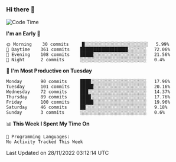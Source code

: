 ### Hi there 👋

<!--
**abhay-singh-au3/abhay-singh-au3** is a ✨ _special_ ✨ repository because its `README.md` (this file) appears on your GitHub profile.

Here are some ideas to get you started:

- 🔭 I’m currently working on ...
- 🌱 I’m currently learning ...
- 👯 I’m looking to collaborate on ...
- 🤔 I’m looking for help with ...
- 💬 Ask me about ...
- 📫 How to reach me: ...
- 😄 Pronouns: ...
- ⚡ Fun fact: ...
-->


<!--START_SECTION:waka-->
![Code Time](http://img.shields.io/badge/Code%20Time-0%20secs-blue)

**I'm an Early 🐤** 

```text
🌞 Morning    30 commits     █░░░░░░░░░░░░░░░░░░░░░░░░   5.99% 
🌆 Daytime    361 commits    ██████████████████░░░░░░░   72.06% 
🌃 Evening    108 commits    █████░░░░░░░░░░░░░░░░░░░░   21.56% 
🌙 Night      2 commits      ░░░░░░░░░░░░░░░░░░░░░░░░░   0.4%

```
📅 **I'm Most Productive on Tuesday** 

```text
Monday       90 commits     ████░░░░░░░░░░░░░░░░░░░░░   17.96% 
Tuesday      101 commits    █████░░░░░░░░░░░░░░░░░░░░   20.16% 
Wednesday    72 commits     ███░░░░░░░░░░░░░░░░░░░░░░   14.37% 
Thursday     89 commits     ████░░░░░░░░░░░░░░░░░░░░░   17.76% 
Friday       100 commits    █████░░░░░░░░░░░░░░░░░░░░   19.96% 
Saturday     46 commits     ██░░░░░░░░░░░░░░░░░░░░░░░   9.18% 
Sunday       3 commits      ░░░░░░░░░░░░░░░░░░░░░░░░░   0.6%

```


📊 **This Week I Spent My Time On** 

```text
💬 Programming Languages: 
No Activity Tracked This Week

```


 Last Updated on 28/11/2022 03:12:14 UTC
<!--END_SECTION:waka-->
